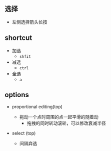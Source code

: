 
## 选择
+ 左侧选择箭头长按

## shortcut
+ 加选
    + `shfit`
+ 减选
    + `ctrl`
+ 全选
    + `a`


## options
+ proportional editing(top)
    + 拖动一个点时周围的点一起平滑的随着动
        + 拖拽的同时转动滚轮，可以修改衰减半径


+ select (top)
    + 间隔弃选